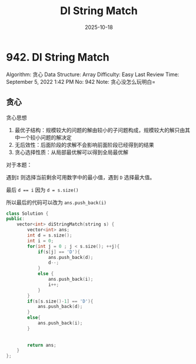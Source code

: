 ﻿---
layout: post
title: "DI String Match"
date: 2025-10-18
categories: leetcode
tags: [leetcode, algorithm]
---
# 942. DI String Match

Algorithm: 贪心
Data Structure: Array
Difficulty: Easy
Last Review Time: September 5, 2022 1:42 PM
No: 942
Note: 贪心没怎么玩明白=

## 贪心

贪心思想

1. 最优子结构：规模较大的问题的解由较小的子问题构成，规模较大的解只由其中一个较小问题的解决定
2. 无后效性：后面阶段的求解不会影响前面阶段已经得到的结果
3. 贪心选择性质：从局部最优解可以得到全局最优解

对于本题：

遇到`I` 则选择当前剩余可用数字中的最小值，遇到 `D` 选择最大值。

最后 `d == i` 因为 `d = s.size()`

所以最后的代码可以改为 `ans.push_back(i)`

```cpp
class Solution {
public:
    vector<int> diStringMatch(string s) {
        vector<int> ans;
        int d = s.size();
        int i = 0;
        for(int j = 0 ; j < s.size(); ++j){
            if(s[j] == 'D'){
                ans.push_back(d);
                d--;
            }
            else {
                ans.push_back(i);
                i++;
            }
        }
        if(s[s.size()-1] == 'D'){
            ans.push_back(d);
        }
        else{
            ans.push_back(i);
        }
        
        
        return ans;
    }
};
```
